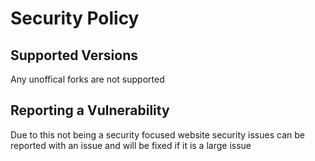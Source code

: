 # Security Policy

## Supported Versions

Any unoffical forks are not supported

## Reporting a Vulnerability

Due to this not being a security focused website security issues can be reported with an issue and will be fixed if it is a large issue
